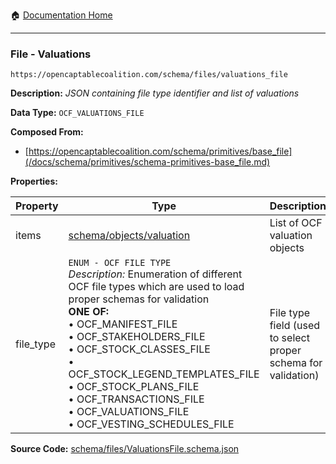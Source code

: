 :house: [Documentation Home](/README.md)

---

### File - Valuations

`https://opencaptablecoalition.com/schema/files/valuations_file`

**Description:** _JSON containing file type identifier and list of valuations_

**Data Type:** `OCF_VALUATIONS_FILE`

**Composed From:**

- [https://opencaptablecoalition.com/schema/primitives/base_file](/docs/schema/primitives/schema-primitives-base_file.md)

**Properties:**

| Property  | Type                                                                                                                                                                                                                                                                                                                                                                                                                                         | Description                                                   | Required   |
| --------- | -------------------------------------------------------------------------------------------------------------------------------------------------------------------------------------------------------------------------------------------------------------------------------------------------------------------------------------------------------------------------------------------------------------------------------------------- | ------------------------------------------------------------- | ---------- |
| items     | [schema/objects/valuation](/docs/schema/objects/schema-objects-valuation.md)                                                                                                                                                                                                                                                                                                                                                                 | List of OCF valuation objects                                 | `REQUIRED` |
| file_type | `ENUM - OCF FILE TYPE`</br>_Description:_ Enumeration of different OCF file types which are used to load proper schemas for validation</br>**ONE OF:**</br>&bull; OCF_MANIFEST_FILE</br>&bull; OCF_STAKEHOLDERS_FILE</br>&bull; OCF_STOCK_CLASSES_FILE</br>&bull; OCF_STOCK_LEGEND_TEMPLATES_FILE</br>&bull; OCF_STOCK_PLANS_FILE</br>&bull; OCF_TRANSACTIONS_FILE</br>&bull; OCF_VALUATIONS_FILE</br>&bull; OCF_VESTING_SCHEDULES_FILE</br> | File type field (used to select proper schema for validation) | `REQUIRED` |

**Source Code:** [schema/files/ValuationsFile.schema.json](/schema/files/ValuationsFile.schema.json)
